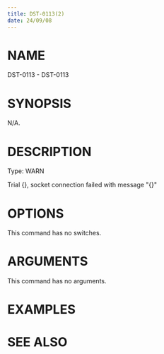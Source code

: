 ```yaml
---
title: DST-0113(2)
date: 24/09/08
---
```


# NAME

DST-0113 - DST-0113

# SYNOPSIS

N/A.

# DESCRIPTION

Type: WARN

Trial {}, socket connection failed with message \"{}\"

# OPTIONS

This command has no switches.

# ARGUMENTS

This command has no arguments.

# EXAMPLES

# SEE ALSO
